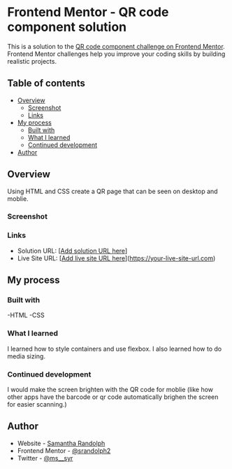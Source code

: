 # Frontend Mentor - QR code component solution

This is a solution to the [QR code component challenge on Frontend Mentor](https://www.frontendmentor.io/challenges/qr-code-component-iux_sIO_H). Frontend Mentor challenges help you improve your coding skills by building realistic projects. 

## Table of contents

- [Overview](#overview)
  - [Screenshot](#screenshot)
  - [Links](#links)
- [My process](#my-process)
  - [Built with](#built-with)
  - [What I learned](#what-i-learned)
  - [Continued development](#continued-development)
- [Author](#author)


## Overview

Using HTML and CSS create a QR page that can be seen on desktop and moblie.

### Screenshot


### Links

- Solution URL: [[Add solution URL here](https://www.frontendmentor.io/solutions/qr-code-component-uluCjWZxs6)]
- Live Site URL: [[Add live site URL here](https://qr-code-component-samantha-randolph.netlify.app/)](https://your-live-site-url.com)

## My process

### Built with

-HTML
-CSS

### What I learned
I learned how to style containers and use flexbox. I also learned how to do media sizing.

### Continued development

I would make the screen brighten with the QR code for moblie (like how other apps have the barcode or qr code automatically brighen the screen for easier scanning.)

## Author

- Website - [Samantha Randolph](https://samantharandolph.netlify.app/)
- Frontend Mentor - [@srandolph2](https://www.frontendmentor.io/profile/srandolph2)
- Twitter - [@ms__syr](https://twitter.com/ms__syr)

